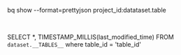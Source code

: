 bq show --format=prettyjson project_id:datataset.table

<br>

SELECT *, TIMESTAMP_MILLIS(last_modified_time)
FROM `dataset.__TABLES__` where table_id = 'table_id'

